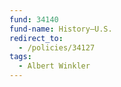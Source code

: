 ```yaml
---
fund: 34140
fund-name: History–U.S.
redirect_to:
  - /policies/34127
tags:
  - Albert Winkler
---
```

